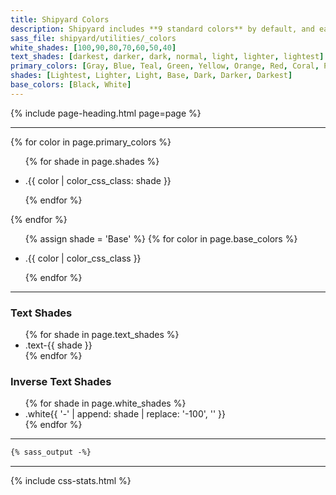 ```yaml
---
title: Shipyard Colors
description: Shipyard includes **9 standard colors** by default, and each color can be accessed with the corresponding CSS utility class `.color-shade` or by using the SASS variable `$color-shade` in your SASS files.
sass_file: shipyard/utilities/_colors
white_shades: [100,90,80,70,60,50,40]
text_shades: [darkest, darker, dark, normal, light, lighter, lightest]
primary_colors: [Gray, Blue, Teal, Green, Yellow, Orange, Red, Coral, Purple]
shades: [Lightest, Lighter, Light, Base, Dark, Darker, Darkest]
base_colors: [Black, White]
---
```


{% include page-heading.html page=page %}

---

{% for color in page.primary_colors %}
  <ul class="col-container shade-list mb-24" shade-list>
    {% for shade in page.shades %}
      <li class="col col-50 sm:col-25 md:col-0 pl-4 pr-4 sm:pl-8 sm:pr-8 mb-8 sm:mb-16 shade-item shade-{{ shade | downcase }} shade-{{ color | color_css_class: shade }}">
        <div class="shade-box box bg-color {{ color | color_css_class: shade }} shade-{{ shade | downcase | replace: 'er', '' | replace: 'est', '' }}">
          <div class="shade-color col-center bg-color {{ color | color_css_class: shade }}">
            <div class="shade-hex text-xxl bold" shade-color></div>
          </div>
          <p class="shade-text text-sm medium {{ color | color_css_class: shade }}">
            .{{ color | color_css_class: shade }}
          </p>
        </div>
      </li>
    {% endfor %}
  </ul>
{% endfor %}

<ul class="col-container shade-list mb-24" shade-list>
  {% assign shade = 'Base' %}
  {% for color in page.base_colors %}
    <li class="col pl-4 pr-4 sm:pl-8 sm:pr-8 mb-8 sm:mb-16 shade-item shade-{{ shade | downcase }} shade-{{ color | color_css_class: shade }}">
      <div class="shade-box box bg-color {{ color | color_css_class: shade }} shade-{{ shade | downcase | replace: 'er', '' | replace: 'est', '' }}">
        <div class="shade-color col-center text-xxl bold bg-color {{ color | color_css_class: shade }}" shade-color></div>
        <p class="shade-text text-sm medium {{ color | color_css_class: shade }}">
          .{{ color | color_css_class }}
        </p>
      </div>
    </li>
  {% endfor %}
</ul>

---

<div class="col-container">
  <div class="col">
    <h3>Text Shades</h3>
    <div class="box p-8 sm:p-16 md:p-16 lg:p-24 mt-8">
      <ul class="list medium">
        {% for shade in page.text_shades %}
          <li class="text-{{ shade }}">.text-{{ shade }}</li>
        {% endfor %}
      </ul>
    </div>
  </div>
  <div class="col">
    <h3>Inverse Text Shades</h3>
    <div class="box-secondary p-8 sm:p-16 md:p-16 lg:p-24 bg-color gray-dark mt-8">
      <ul class="list medium">
        {% for shade in page.white_shades %}
          <li class="white{{ '-' | append: shade | replace: '-100', '' }}">
            .white{{ '-' | append: shade | replace: '-100', '' }}
          </li>
        {% endfor %}
      </ul>
    </div>
  </div>
</div>

---

```css
{% sass_output -%}
```

---

{% include css-stats.html %}
